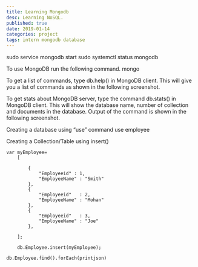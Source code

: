 ```yaml
---
title: Learning Mongodb
desc: Learning NoSQL.
published: true
date: 2019-01-14
categories: project
tags: intern mongodb database
---
```


sudo service mongodb start
sudo systemctl status mongodb

To use MongoDB run the following command.
mongo

To get a list of commands, type db.help() in MongoDB client. This will give you a list of commands as shown in the following screenshot.

To get stats about MongoDB server, type the command db.stats() in MongoDB client. This will show the database name, number of collection and documents in the database. Output of the command is shown in the following screenshot.

Creating a database using “use” command
 use employee

Creating a Collection/Table using insert()
``` 
var myEmployee=
	[
	
		{
			"Employeeid" : 1,
			"EmployeeName" : "Smith"
		},
		{
			"Employeeid"   : 2,
			"EmployeeName" : "Mohan"
		},
		{
			"Employeeid"   : 3,
			"EmployeeName" : "Joe"
		},

	];

	db.Employee.insert(myEmployee);

db.Employee.find().forEach(printjson)
```